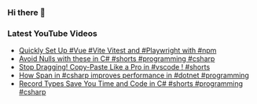 ### Hi there 👋


<!--
**benrick/benrick** is a ✨ _special_ ✨ repository because its `README.md` (this file) appears on your GitHub profile.

Here are some ideas to get you started:

- 🔭 I’m currently working on ...
- 🌱 I’m currently learning ...
- 👯 I’m looking to collaborate on ...
- 🤔 I’m looking for help with ...
- 💬 Ask me about ...
- 📫 How to reach me: ...
- 😄 Pronouns: he/him
- ⚡ Fun fact: ...
-->

### Latest YouTube Videos
<!-- BLOG-POST-LIST:START -->
- [Quickly Set Up #Vue #Vite Vitest and #Playwright with #npm](https://www.youtube.com/watch?v=-6poECSJkqs)
- [Avoid Nulls with these in C# #shorts #programming #csharp](https://www.youtube.com/watch?v=ts2MwI8CuAo)
- [Stop Dragging! Copy-Paste Like a Pro in #vscode ! #shorts](https://www.youtube.com/watch?v=WkMQYqmLPZU)
- [How Span in #csharp improves performance in #dotnet #programming](https://www.youtube.com/watch?v=PQyOL9-lkGE)
- [Record Types Save You Time and Code in C# #shorts #programming #csharp](https://www.youtube.com/watch?v=vvQL80eOZQc)
<!-- BLOG-POST-LIST:END -->

